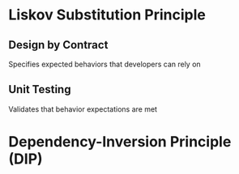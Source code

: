 Liskov Substitution Principle
=============================

Design by Contract
------------------

Specifies expected behaviors that developers can rely on

Unit Testing
------------

Validates that behavior expectations are met

Dependency-Inversion Principle (DIP)
====================================
